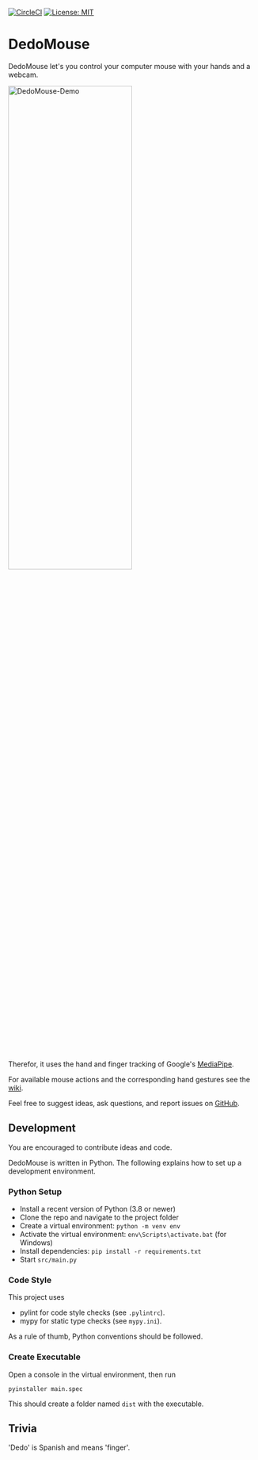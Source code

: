 [![CircleCI](https://circleci.com/gh/achimmihca/DedoMouse.svg?style=svg)](https://github.com/achimmihca/DedoMouse)
[![License: MIT](https://img.shields.io/badge/License-MIT-blue.svg)](https://github.com/achimmihca/DedoMouse/blob/master/LICENSE)

# DedoMouse
DedoMouse let's you control your computer mouse with your hands and a webcam.

<img src="images/DedoMouse-demo.gif" alt="DedoMouse-Demo" style="width: 50%; min-width: 500px;"></src>

Therefor, it uses the hand and finger tracking of Google's [MediaPipe](https://google.github.io/mediapipe/solutions/hands).

For available mouse actions and the corresponding hand gestures see the [wiki](https://github.com/achimmihca/DedoMouse/wiki/).

Feel free to suggest ideas, ask questions, and report issues on [GitHub](https://github.com/achimmihca/DedoMouse/issues).

## Development
You are encouraged to contribute ideas and code.

DedoMouse is written in Python.
The following explains how to set up a development environment.

### Python Setup
- Install a recent version of Python (3.8 or newer)
- Clone the repo and navigate to the project folder
- Create a virtual environment: `python -m venv env`
- Activate the virtual environment: `env\Scripts\activate.bat` (for Windows)
- Install dependencies: `pip install -r requirements.txt`
- Start `src/main.py`

### Code Style
This project uses 
- pylint for code style checks (see `.pylintrc`).
- mypy for static type checks (see `mypy.ini`).

As a rule of thumb, Python conventions should be followed.

### Create Executable
Open a console in the virtual environment, then run

`pyinstaller main.spec`

This should create a folder named `dist` with the executable.

## Trivia
'Dedo' is Spanish and means 'finger'.
